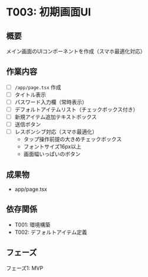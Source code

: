 # T003: 初期画面UI

## 概要
メイン画面のUIコンポーネントを作成（スマホ最適化対応）

## 作業内容
- [ ] `/app/page.tsx` 作成
- [ ] タイトル表示
- [ ] パスワード入力欄（常時表示）
- [ ] デフォルトアイテムリスト（チェックボックス付き）
- [ ] 新規アイテム追加テキストボックス
- [ ] 送信ボタン
- [ ] レスポンシブ対応（スマホ最適化）
  - タップ操作前提の大きめチェックボックス
  - フォントサイズ16px以上
  - 画面幅いっぱいのボタン

## 成果物
- app/page.tsx

## 依存関係
- T001: 環境構築
- T002: デフォルトアイテム定義

## フェーズ
フェーズ1: MVP